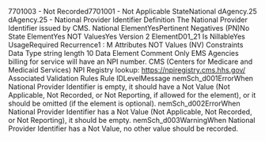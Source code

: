 

7701003 - Not Recorded7701001 - Not Applicable
StateNational
dAgency.25
dAgency.25 - National Provider Identifier
Definition
The National Provider Identifier issued by CMS.
National ElementYesPertinent Negatives (PN)No
State ElementYes
NOT ValuesYes
Version 2 ElementD01_21
Is NillableYes
UsageRequired
Recurrence1 : M
Attributes
NOT Values (NV)
Constraints
Data Type
string
length
10
Data Element Comment
Only EMS Agencies billing for service will have an NPI number. 
CMS (Centers for Medicare and Medicaid Services) NPI Registry lookup: 
https://npiregistry.cms.hhs.gov/
Associated Validation Rules
Rule IDLevelMessage
nemSch_d001ErrorWhen National Provider Identifier is empty, it should have a Not Value (Not Applicable, Not
Recorded, or Not Reporting, if allowed for the element), or it should be omitted (if the element is
optional).
nemSch_d002ErrorWhen National Provider Identifier has a Not Value (Not Applicable, Not Recorded, or Not
Reporting), it should be empty.
nemSch_d003WarningWhen National Provider Identifier has a Not Value, no other value should be recorded.